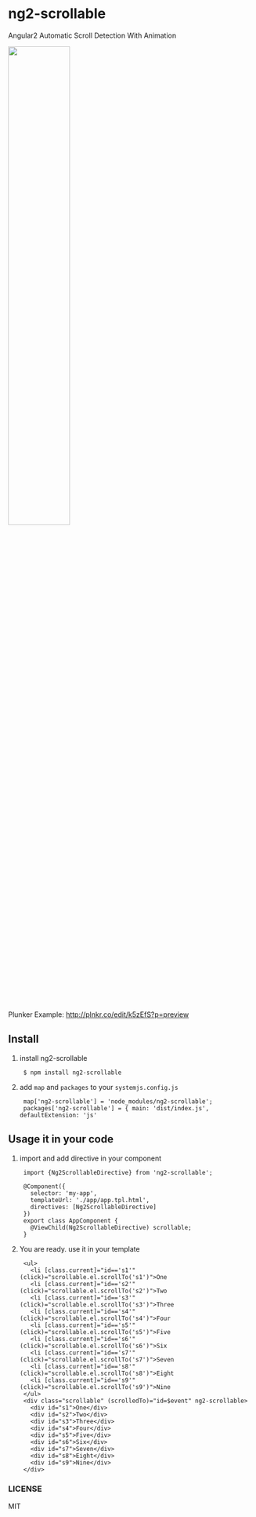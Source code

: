 # ng2-scrollable
Angular2 Automatic Scroll Detection With Animation


<a href="https://ng2-ui.github.io/#/scrollable">
  <img src="http://i.imgur.com/9PWnNqe.png" width="50% border="1" />
</a>

Plunker Example: http://plnkr.co/edit/k5zEfS?p=preview

## Install

1. install ng2-scrollable

        $ npm install ng2-scrollable

2. add `map` and `packages` to your `systemjs.config.js`

        map['ng2-scrollable'] = 'node_modules/ng2-scrollable';
        packages['ng2-scrollable'] = { main: 'dist/index.js', defaultExtension: 'js' 

## Usage it in your code

1. import and add directive in your component

        import {Ng2ScrollableDirective} from 'ng2-scrollable';

        @Component({
          selector: 'my-app',
          templateUrl: './app/app.tpl.html',
          directives: [Ng2ScrollableDirective]
        })
        export class AppComponent {
          @ViewChild(Ng2ScrollableDirective) scrollable;
        }


2. You are ready. use it in your template

        <ul>
          <li [class.current]="id=='s1'" (click)="scrollable.el.scrollTo('s1')">One
          <li [class.current]="id=='s2'" (click)="scrollable.el.scrollTo('s2')">Two
          <li [class.current]="id=='s3'" (click)="scrollable.el.scrollTo('s3')">Three
          <li [class.current]="id=='s4'" (click)="scrollable.el.scrollTo('s4')">Four
          <li [class.current]="id=='s5'" (click)="scrollable.el.scrollTo('s5')">Five
          <li [class.current]="id=='s6'" (click)="scrollable.el.scrollTo('s6')">Six
          <li [class.current]="id=='s7'" (click)="scrollable.el.scrollTo('s7')">Seven
          <li [class.current]="id=='s8'" (click)="scrollable.el.scrollTo('s8')">Eight
          <li [class.current]="id=='s9'" (click)="scrollable.el.scrollTo('s9')">Nine
        </ul>
        <div class="scrollable" (scrolledTo)="id=$event" ng2-scrollable>
          <div id="s1">One</div>
          <div id="s2">Two</div>
          <div id="s3">Three</div>
          <div id="s4">Four</div>
          <div id="s5">Five</div>
          <div id="s6">Six</div>
          <div id="s7">Seven</div>
          <div id="s8">Eight</div>
          <div id="s9">Nine</div>
        </div>

### LICENSE 
MIT
